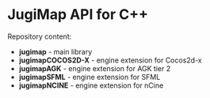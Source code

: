 JugiMap API for C++
=======================

Repository content:

- **jugimap** - main library
- **jugimapCOCOS2D-X** - engine extension for Cocos2d-x
- **jugimapAGK** - engine extension for AGK tier 2
- **jugimapSFML** - engine extension for SFML
- **jugimapNCINE** - engine extension for nCine
